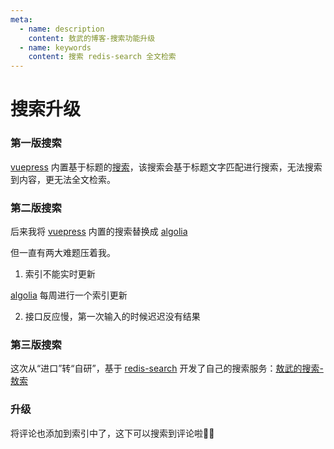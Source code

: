 ```yaml
---
meta:
  - name: description
    content: 敖武的博客-搜索功能升级
  - name: keywords
    content: 搜索 redis-search 全文检索
---
```

# 搜索升级

### 第一版搜索

[vuepress](https://vuepress.vuejs.org/zh/) 内置基于标题的[搜索](https://v1.vuepress.vuejs.org/zh/theme/default-theme-config.html#%E5%86%85%E7%BD%AE%E6%90%9C%E7%B4%A2)，该搜索会基于标题文字匹配进行搜索，无法搜索到内容，更无法全文检索。

### 第二版搜索

后来我将 [vuepress](https://vuepress.vuejs.org/zh/) 内置的搜索替换成 [algolia](https://z.wiki/misc/algolia.html) 

<ImgView title="搜索升级" url="https://2.z.wiki/autoupload/20240208/2u0S.804X1112-image.png" />

但一直有两大难题压着我。

1. 索引不能实时更新

[algolia](https://www.algolia.com/) 每周进行一个索引更新

<ImgView title="搜索升级" url="https://5.z.wiki/autoupload/20240208/Hm4U.936X1388-image.png" />

2. 接口反应慢，第一次输入的时候迟迟没有结果

### 第三版搜索

这次从“进口”转“自研”，基于 [redis-search](https://redis.io/docs/interact/search-and-query/) 开发了自己的搜索服务：[敖武的搜索-敖索](https://playground.z.wiki/search/page)

<ImgView title="搜索升级" url="https://1.z.wiki/autoupload/20240208/XLaC.2666X4034-image.png" />


### 升级

将评论也添加到索引中了，这下可以搜索到评论啦💐💐


<ImgView title="搜索升级" url="https://2.z.wiki/autoupload/20240224/UGrL.2026X3292-image.png" />



